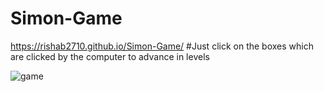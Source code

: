 # Simon-Game
https://rishab2710.github.io/Simon-Game/
#Just click on the boxes which are clicked by the computer to advance in levels

![game](https://user-images.githubusercontent.com/64508977/212458538-1053c4da-9af6-4142-ad32-77b86445019e.jpg)
